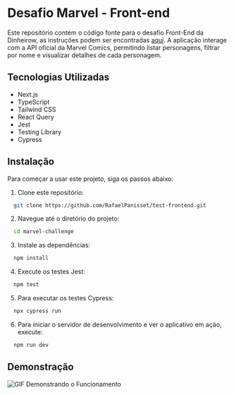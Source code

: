 # Desafio Marvel - Front-end

Este repositório contém o código fonte para o desafio Front-End da Dinheirow, as instruções podem ser encontradas [aqui](instrucoes.md).
A aplicação interage com a API oficial da Marvel Comics, permitindo listar personagens, filtrar por nome e visualizar detalhes de cada personagem.

## Tecnologias Utilizadas

- Next.js
- TypeScript
- Tailwind CSS
- React Query
- Jest
- Testing Library
- Cypress

## Instalação

Para começar a usar este projeto, siga os passos abaixo:

1. Clone este repositório:
  ```sh
    git clone https://github.com/RafaelPanisset/test-frontend.git
  ```

2. Navegue até o diretório do projeto:
  ```sh
    cd marvel-challenge
  ```

3. Instale as dependências:
  ```sh
    npm install
  ```
4. Execute os testes Jest:
  ```sh
    npm test
  ```

5. Para executar os testes Cypress:
  ```sh
    npx cypress run
  ```

6. Para iniciar o servidor de desenvolvimento e ver o aplicativo em   ação, execute:
  ```sh
    npm run dev
  ```


## Demonstração
![GIF Demonstrando o Funcionamento](marvel-challenge.gif)

